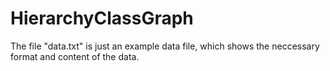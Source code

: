 # HierarchyClassGraph

The file "data.txt" is just an example data file, which shows the neccessary format and content of the data.